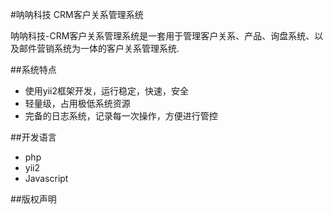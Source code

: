 #呐呐科技 CRM客户关系管理系统

呐呐科技-CRM客户关系管理系统是一套用于管理客户关系、产品、询盘系统、以及邮件营销系统为一体的客户关系管理系统.

##系统特点

* 使用yii2框架开发，运行稳定，快速，安全
* 轻量级，占用极低系统资源
* 完备的日志系统，记录每一次操作，方便进行管控

##开发语言

* php
* yii2
* Javascript

##版权声明

[id]: http://example.com "呐呐科技"